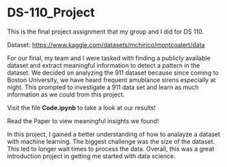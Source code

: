 # DS-110_Project
This is the final project assignment that my group and I did for DS 110.

Dataset: https://www.kaggle.com/datasets/mchirico/montcoalert/data

For our final, my team and I were tasked with finding a publicly available dataset and extract meaningful information to detect a pattern in the dataset. We decided on analyzing the 911 dataset because since coming to Boston University, we have heard frequent amublance sirens especially at night. This prompted to investigate a 911 data set and learn as much information as we could from this project.

Visit the file **Code.ipynb** to take a look at our results!

Read the Paper to view meaningful insights we found!

In this project, I gained a better understanding of how to analayze a dataset with machine learning. The biggest challenge was the size of the dataset. This led to longer wait times to process the data. Overall, this was a great introduction project in getting me started with data science.
